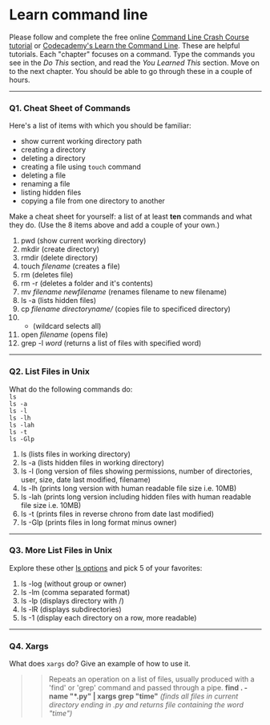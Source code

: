 # Learn command line

Please follow and complete the free online [Command Line Crash Course
tutorial](https://web.archive.org/web/20160708171659/http://cli.learncodethehardway.org/book/) or [Codecademy's Learn the Command Line](https://www.codecademy.com/learn/learn-the-command-line). These are helpful tutorials. Each "chapter" focuses on a command. Type the commands you see in the _Do This_ section, and read the _You Learned This_ section. Move on to the next chapter. You should be able to go through these in a couple of hours.

---

### Q1.  Cheat Sheet of Commands  

Here's a list of items with which you should be familiar:  
* show current working directory path
* creating a directory
* deleting a directory
* creating a file using `touch` command
* deleting a file
* renaming a file
* listing hidden files
* copying a file from one directory to another

Make a cheat sheet for yourself: a list of at least **ten** commands and what they do.  (Use the 8 items above and add a couple of your own.)  

1. pwd (show current working directory)
2. mkdir (create directory)
3. rmdir (delete directory)
4. touch *filename* (creates a file)
5. rm (deletes file)
6. rm -r (deletes a folder and it's contents)
7. mv *filename* *newfilename* (renames filename to new filename)
8. ls -a (lists hidden files)
9. cp *filename* *directoryname/* (copies file to specificed directory)
10. * (wildcard selects all)
11. open *filename* (opens file)
12. grep -l *word* (returns a list of files with specified word)


---

### Q2.  List Files in Unix   

What do the following commands do:  
`ls`  
`ls -a`  
`ls -l`  
`ls -lh`  
`ls -lah`  
`ls -t`  
`ls -Glp`  

1. ls (lists files in working directory)
2. ls -a (lists hidden files in working directory)
3. ls -l (long version of files showing permissions, number of directories, user, size, date last modified, filename)
4. ls -lh (prints long version with human readable file size i.e. 10MB)
5. ls -lah (prints long version including hidden files with human readable file size i.e. 10MB)
6. ls -t (prints files in reverse chrono from date last modified)
7. ls -Glp (prints files in long format minus owner)
---

### Q3.  More List Files in Unix  

Explore these other [ls options](http://www.techonthenet.com/unix/basic/ls.php) and pick 5 of your favorites:

1. ls -log (without group or owner)
2. ls -lm (comma separated format)
3. ls -lp (displays directory with /)
4. ls -lR (displays subdirectories)
5. ls -1 (display each directory on a row, more readable)
---

### Q4.  Xargs   

What does `xargs` do? Give an example of how to use it.

> > Repeats an operation on a list of files, usually produced with a 'find' or 'grep' command and passed through a pipe.
**find . -name "*.py" | xargs grep "time"** *(finds all files in current directory ending in .py and returns file containing the word "time")*

 

